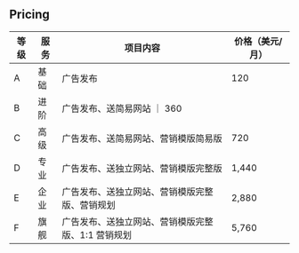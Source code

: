## Pricing

| 等级 | 服务 | 项目内容 | 价格（美元/月） |
|------|------| --- | -----------------|
| A    | 基础 | 广告发布 | 120             |
| B    | 进阶 | 广告发布、送简易网站 ｜ 360             |
| C    | 高级 | 广告发布、送简易网站、营销模版简易版 | 720             |
| D    | 专业 | 广告发布、送独立网站、营销模版完整版 | 1,440            |
| E    | 企业 | 广告发布、送独立网站、营销模版完整版、营销规划 | 2,880            |
| F    | 旗舰 | 广告发布、送独立网站、营销模版完整版、1:1 营销规划 | 5,760            |


